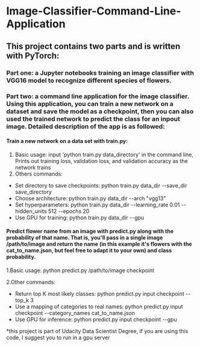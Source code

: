# Image-Classifier-Command-Line-Application

## This project contains two parts and is written with PyTorch:
### Part one: a Jupyter notebooks training an image classifier with VGG16 model to recognize different species of flowers.
### Part two: a command line application for the image classifier. Using this application, you can train a new network on a dataset and save the model as a checkpoint, then you can also used the trained network to predict the class for an inpout image. Detailed description of the app is as followed: 
#### Train a new network on a data set with train.py:
1. Basic usage: input 'python train.py data_directory' in the command line, Prints out training loss, validation loss, and validation accuracy as the network trains
2. Others commands: 
- Set directory to save checkpoints: python train.py data_dir --save_dir save_directory
- Choose architecture: python train.py data_dir --arch "vgg13"
- Set hyperparameters: python train.py data_dir --learning_rate 0.01 --hidden_units 512 --epochs 20
- Use GPU for training: python train.py data_dir --gpu
#### Predict flower name from an image with predict.py along with the probability of that name. That is, you'll pass in a single image /path/to/image and return the name (in this example it's flowers with the cat_to_name.json, but feel free to adapt it to your own) and class probability.
1.Basic usage: python predict.py /path/to/image checkpoint

2.Other commands: 
- Return top K most likely classes: python predict.py input checkpoint --top_k 3
- Use a mapping of categories to real names: python predict.py input checkpoint --category_names cat_to_name.json
- Use GPU for inference: python predict.py input checkpoint --gpu

*this project is part of Udacity Data Scientist Degree, if you are using this code, I suggest you to run in a gpu server
